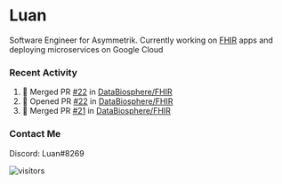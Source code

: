 # Luan

Software Engineer for Asymmetrik. Currently working on [FHIR](https://hl7.org/FHIR/) apps and deploying microservices on Google Cloud

### Recent Activity

<!--START_SECTION:activity-->
1. 🎉 Merged PR [#22](https://github.com/DataBiosphere/FHIR/pull/22) in [DataBiosphere/FHIR](https://github.com/DataBiosphere/FHIR)
2. 💪 Opened PR [#22](https://github.com/DataBiosphere/FHIR/pull/22) in [DataBiosphere/FHIR](https://github.com/DataBiosphere/FHIR)
3. 🎉 Merged PR [#21](https://github.com/DataBiosphere/FHIR/pull/21) in [DataBiosphere/FHIR](https://github.com/DataBiosphere/FHIR)
<!--END_SECTION:activity-->

<!--START_SECTION:activity-->

### Contact Me

Discord: Luan#8269

![visitors](https://visitor-badge.glitch.me/badge?page_id=luan-asym.visitor-badge)
